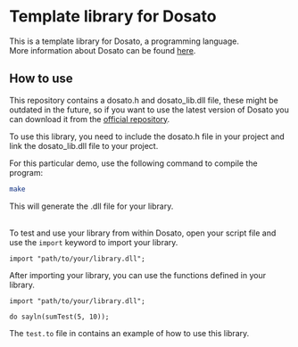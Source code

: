 # Template library for Dosato

This is a template library for Dosato, a programming language.<br>
More information about Dosato can be found [here](https://github.com/Robotnik08/cdosato).

## How to use

This repository contains a dosato.h and dosato_lib.dll file, these might be outdated in the future, so if you want to use the latest version of Dosato you can download it from the [official repository](https://github.com/Robotnik08/cdosato).<br>

To use this library, you need to include the dosato.h file in your project and link the dosato_lib.dll file to your project.<br>

For this particular demo, use the following command to compile the program:<br>
```bash
make
```

This will generate the .dll file for your library.<br><br>

To test and use your library from within Dosato, open your script file and use the `import` keyword to import your library.<br>
```dosato
import "path/to/your/library.dll";
```

After importing your library, you can use the functions defined in your library.<br>
```dosato
import "path/to/your/library.dll";

do sayln(sumTest(5, 10));
```

The `test.to` file in contains an example of how to use this library.<br>